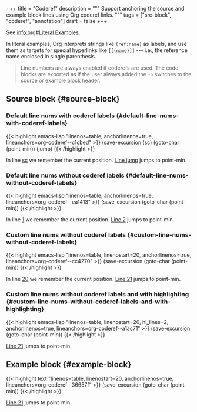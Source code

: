 +++
title = "Coderef"
description = """
  Support anchoring the source and example block lines using Org coderef
  links.
  """
tags = ["src-block", "coderef", "annotation"]
draft = false
+++

See [info:org#Literal Examples](org#Literal%20Examples).

In literal examples, Org interprets strings like `(ref:name)` as
labels, and use them as targets for special hyperlinks like
`[[(name)]]` --- i.e., the reference name enclosed in single
parenthesis.

> Line numbers are always enabled if coderefs are used. The code blocks
> are exported as if the user always added the `-n` switches to the
> source or example block header.


## Source block {#source-block}


### Default line nums with coderef labels {#default-line-nums-with-coderef-labels}

{{< highlight emacs-lisp "linenos=table, anchorlinenos=true, lineanchors=org-coderef--c1cbed" >}}
(save-excursion                 (sc)
   (goto-char (point-min))      (jump)
{{< /highlight >}}

In line [sc](#org-coderef--c1cbed-1) we remember the current position. [Line jump](#org-coderef--c1cbed-2) jumps to
point-min.


### Default line nums without coderef labels {#default-line-nums-without-coderef-labels}

{{< highlight emacs-lisp "linenos=table, anchorlinenos=true, lineanchors=org-coderef--ea1413" >}}
(save-excursion
   (goto-char (point-min))
{{< /highlight >}}

In line [1](#org-coderef--ea1413-1) we remember the current position. [Line 2](#org-coderef--ea1413-2) jumps to
point-min.


### Custom line nums without coderef labels {#custom-line-nums-without-coderef-labels}

{{< highlight emacs-lisp "linenos=table, linenostart=20, anchorlinenos=true, lineanchors=org-coderef--cc4270" >}}
(save-excursion
   (goto-char (point-min))
{{< /highlight >}}

In line [20](#org-coderef--cc4270-20) we remember the current position. [Line 21](#org-coderef--cc4270-21) jumps to
point-min.


### Custom line nums without coderef labels and with highlighting {#custom-line-nums-without-coderef-labels-and-with-highlighting}

{{< highlight emacs-lisp "linenos=table, linenostart=20, hl_lines=2, anchorlinenos=true, lineanchors=org-coderef--a1ac71" >}}
(save-excursion
   (goto-char (point-min))
{{< /highlight >}}

[Line 21](#org-coderef--a1ac71-21) jumps to point-min.


## Example block {#example-block}

{{< highlight text "linenos=table, linenostart=20, anchorlinenos=true, lineanchors=org-coderef--36657f" >}}
(save-excursion
   (goto-char (point-min))
{{< /highlight >}}

[Line 21](#org-coderef--36657f-21) jumps to point-min.
